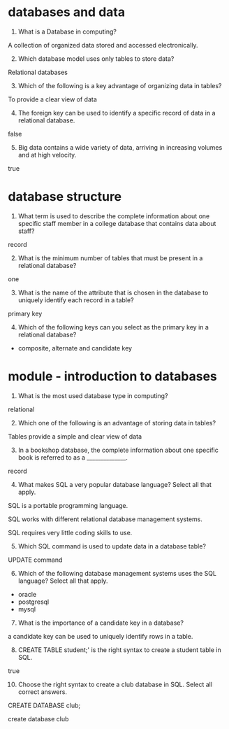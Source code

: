 # databases and data

1. What is a Database in computing?

A collection of organized data stored and accessed electronically.


2. Which database model uses only tables to store data?

Relational databases


3. Which of the following is a key advantage of organizing data in tables?

To provide a clear view of data

4. The foreign key can be used to identify a specific record of data in a relational database.

false

5. Big data contains a wide variety of data, arriving in increasing volumes and at high velocity.

true

# database structure

1. What term is used to describe the complete information about one specific staff member in a college database that contains data about staff?

record

2. What is the minimum number of tables that must be present in a relational database?

one

3. What is the name of the attribute that is chosen in the database to uniquely identify each record in a table?

primary key

4. Which of the following keys can you select as the primary key in a relational database?

- composite, alternate and candidate key

# module - introduction to databases

1. What is the most used database type in computing?

relational 

2. Which one of the following is an advantage of storing data in tables?

Tables provide a simple and clear view of data 

3. In a bookshop database, the complete information about one specific book is referred to as a ______________.

record

4. What makes SQL a very popular database language? Select all that apply.

SQL is a portable programming language.

SQL works with different relational database management systems.

SQL requires very little coding skills to use.

5. Which SQL command is used to update data in a database table? 

UPDATE command 

6. Which of the following database management systems uses the SQL language? Select all that apply.

- oracle
- postgresql
- mysql

7. What is the importance of a candidate key in a database? 

a candidate key can be used to uniquely identify rows in a table.

8. CREATE TABLE student;' is the right syntax to create a student table in SQL.

true

10. Choose the right syntax to create a club database in SQL. Select all correct answers.

CREATE DATABASE club;

create database club





